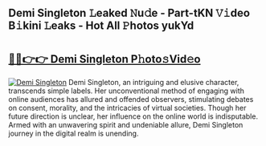 ## Demi Singleton 𝙻eaked 𝙽u𝚍e - Part-tKN 𝚅𝚒deo B𝚒kini 𝙻eaks - Hot All 𝙿hotos yukYd

# <h2><a href="http://ld29kp.urlbe.top/?page=Demi+Singleton">🔗🔗👉👉 Demi Singleton P𝚑oto𝚜Vid𝚎o</a></h2>

[![Demi Singleton](https://i.imgur.com/eBuTRDB.gif)](http://ld29kp.urlbe.top/?page=Demi+Singleton)
Demi Singleton, an intriguing and elusive character, transcends simple labels. Her unconventional method of engaging with online audiences has allured and offended observers, stimulating debates on consent, morality, and the intricacies of virtual societies. Though her future direction is unclear, her influence on the online world is indisputable. Armed with an unwavering spirit and undeniable allure, Demi Singleton journey in the digital realm is unending.
